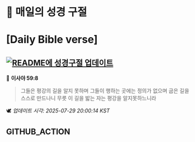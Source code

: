 # 🙏 매일의 성경 구절
# [Daily Bible verse]
## [![README에 성경구절 업데이트](https://github.com/DONGSUKA/first_test/actions/workflows/update-readme-bible.yml/badge.svg)](https://github.com/DONGSUKA/first_test/actions/workflows/update-readme-bible.yml)
<!-- START_BIBLE_VERSE -->
📖 **이사야 59:8**
> 그들은 평강의 길을 알지 못하며 그들이 행하는 곳에는 정의가 없으며 굽은 길을 스스로 만드나니 무릇 이 길을 밟는 자는 평강을 알지못하느니라

🕊️ _업데이트 시각: 2025-07-29 20:00:14 KST_
  <!-- END_BIBLE_VERSE -->
## GITHUB_ACTION
